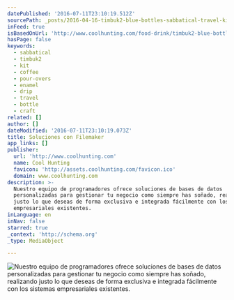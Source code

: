 ```yaml
---
datePublished: '2016-07-11T23:10:19.512Z'
sourcePath: _posts/2016-04-16-timbuk2-blue-bottles-sabbatical-travel-kit.md
inFeed: true
isBasedOnUrl: 'http://www.coolhunting.com/food-drink/timbuk2-blue-bottle-travel-kit-coffee'
hasPage: false
keywords:
  - sabbatical
  - timbuk2
  - kit
  - coffee
  - pour-overs
  - enamel
  - drip
  - travel
  - bottle
  - craft
related: []
author: []
dateModified: '2016-07-11T23:10:19.073Z'
title: Soluciones con Filemaker
app_links: []
publisher:
  url: 'http://www.coolhunting.com'
  name: Cool Hunting
  favicon: 'http://assets.coolhunting.com/favicon.ico'
  domain: www.coolhunting.com
description: >-
  Nuestro equipo de programadores ofrece soluciones de bases de datos
  personalizadas para gestionar tu negocio como siempre has soñado, realizando
  justo lo que deseas de forma exclusiva e integrada fácilmente con los sistemas
  empresariales existentes.
inLanguage: en
inNav: false
starred: true
_context: 'http://schema.org'
_type: MediaObject

---
```

![Nuestro equipo de programadores ofrece soluciones de bases de datos personalizadas para gestionar tu negocio como siempre has soñado, realizando justo lo que deseas de forma exclusiva e integrada fácilmente con los sistemas empresariales existentes.](https://imgflo.herokuapp.com/graph/vahj1ThiexotieMo/cbf68f451852bff75e439e971d4cbb78/croprotate.png?cropheight=929&cropwidth=2061&degrees=0&input=https%3A%2F%2Fthe-grid-user-content.s3-us-west-2.amazonaws.com%2F6b4f914d-cf59-4aca-89a3-d5305b57faf1.png&x=0&y=0)